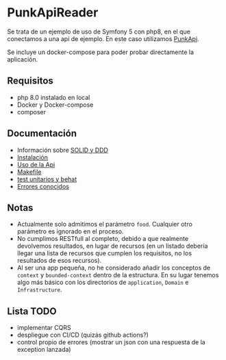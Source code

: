 # PunkApiReader
Se trata de un ejemplo de uso de Symfony 5 con php8, en el que conectamos a
una api de ejemplo. En este caso utilizamos [PunkApi](https://punkapi.com/).

Se incluye un docker-compose para poder probar directamente la aplicación. 

## Requisitos
- php 8.0 instalado en local
- Docker y Docker-compose
- composer

## Documentación
- Información sobre  [SOLID y DDD](docs/1_DDD.md)
- [Instalación](docs/2_INSTALACION.md)
- [Uso de la Api](docs/3_USO_DE_API.md)
- [Makefile](docs/4_MAKEFILE.md)
- [test unitarios y behat](docs/5_TESTS.md)
- [Errores conocidos](docs/6_ERRORES.md)

## Notas
- Actualmente solo admitimos el parámetro `food`. Cualquier otro parámetro es ignorado en el proceso.
- No cumplimos RESTfull al completo, debido a que realmente devolvemos resultados, en lugar de 
recursos (en un listado debería llegar una lista de recursos que cumplen los requisitos, no los
resultados de esos recursos).
- Al ser una app pequeña, no he considerado añadir los conceptos de `context` y `bounded-context` 
dentro de la estructura. En su lugar tenemos algo más básico con los directorios de `application`, 
`Domain` e `Infrastructure`.

## Lista TODO
- implementar CQRS
- despliegue con CI/CD (quizás github actions?)
- control propio de errores (mostrar un json con una respuesta de la exception lanzada)